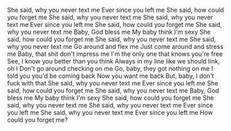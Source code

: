 She said, why you never text me Ever since you left me She said, how could you forget me She said, why you never text me She said, why you never text me Ever since you left me She said, how could you forget me She said, why you never text me Baby, God bless me My baby think I'm sexy She said, how could you forget me She said, why you never text me She said, why you never text me Go around and flex me Just come around and stress me Baby, that shit don't impress me I'm the only one that knows you're free See, I know you better than you think Always in my line like we should link, oh I Don't go around checking on me Go, baby, they got nothing on me I told you you'd be coming back Now you want me back But, baby, I don't fuck with that She said, why you never text me Ever since you left me She said, how could you forget me She said, why you never text me Baby, God bless me My baby think I'm sexy She said, how could you forget me She said, why you never text me She said, why you never text me Ever since you left me She said, why you never text me Ever since you left me How could you forget me?